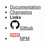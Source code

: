 - [Documentation](migration-system)
- [Changelog](changelog.md)
- **Links**
- [![Github](assets/img/github.svg)Github](https://github.com/JS-AK/pg-migration-system)
- [![NPM](assets/img/npm.svg)NPM](https://www.npmjs.com/package/@js-ak/pg-migration-system)
